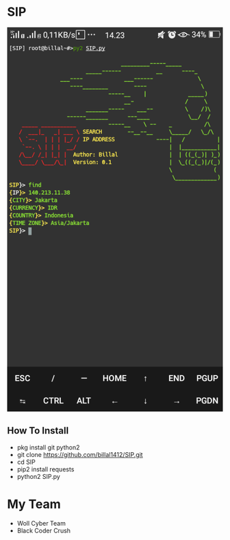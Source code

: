 # SIP
![Alt Text](https://raw.githubusercontent.com/billal1412/SIP/master/Screenshot_2019-12-17-14-23-16-61.png)

## How To Install
- pkg install git python2
- git clone https://github.com/billal1412/SIP.git
- cd SIP
- pip2 install requests
- python2 SIP.py

# My Team
- Woll Cyber Team
- Black Coder Crush
